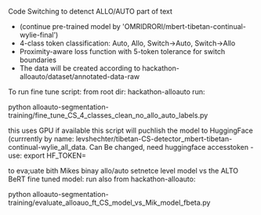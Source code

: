 Code Switching to detenct ALLO/AUTO part of text

- (continue pre-trained model by 'OMRIDRORI/mbert-tibetan-continual-wylie-final')
- 4-class token classification: Auto, Allo, Switch→Auto, Switch→Allo
- Proximity-aware loss function with 5-token tolerance for switch boundaries
- The data will be created according to hackathon-alloauto/dataset/annotated-data-raw


To run fine tune script: 
from root dir: hackathon-alloauto run:

python alloauto-segmentation-training/fine_tune_CS_4_classes_clean_no_allo_auto_labels.py

this uses GPU if available
this script will puchlish the model to HuggingFace (currrently by name: levshechter/tibetan-CS-detector_mbert-tibetan-continual-wylie_all_data.
Can Be changed, need huggingface accesstoken - use: export HF_TOKEN=<your token> 


to eva;uate bith Mikes binay allo/auto setnetce level model vs the ALTO BeRT fine tuned model:
run also from hackathon-alloauto:


 python alloauto-segmentation-training/evaluate_alloauo_ft_CS_model_vs_Mik_model_fbeta.py
